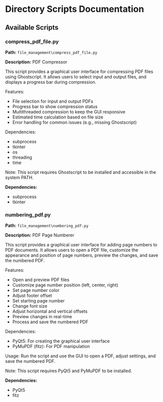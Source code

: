# Directory Scripts Documentation

## Available Scripts


### compress_pdf_file.py

**Path:** `file_management\compress_pdf_file.py`

**Description:**
PDF Compressor

This script provides a graphical user interface for compressing PDF files using Ghostscript.
It allows users to select input and output files, and displays a progress bar during compression.

Features:
- File selection for input and output PDFs
- Progress bar to show compression status
- Multithreaded compression to keep the GUI responsive
- Estimated time calculation based on file size
- Error handling for common issues (e.g., missing Ghostscript)

Dependencies:
- subprocess
- tkinter
- os
- threading
- time

Note: This script requires Ghostscript to be installed and accessible in the system PATH.

**Dependencies:**
- subprocess
- tkinter

### numbering_pdf.py

**Path:** `file_management\numbering_pdf.py`

**Description:**
PDF Page Numberer

This script provides a graphical user interface for adding page numbers to PDF documents.
It allows users to open a PDF file, customize the appearance and position of page numbers,
preview the changes, and save the numbered PDF.

Features:
- Open and preview PDF files
- Customize page number position (left, center, right)
- Set page number color
- Adjust footer offset
- Set starting page number
- Change font size
- Adjust horizontal and vertical offsets
- Preview changes in real-time
- Process and save the numbered PDF

Dependencies:
- PyQt5: For creating the graphical user interface
- PyMuPDF (fitz): For PDF manipulation

Usage:
Run the script and use the GUI to open a PDF, adjust settings, and save the numbered PDF.

Note: This script requires PyQt5 and PyMuPDF to be installed.

**Dependencies:**
- PyQt5
- fitz